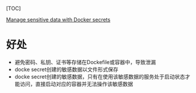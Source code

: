 [TOC]

[Manage sensitive data with Docker secrets](https://docs.docker.com/engine/swarm/secrets/)

# 好处
* 避免密码、私钥、证书等存储在Dockefile或容器中，导致泄漏
*  docke secret创建的敏感数据以文件形式保存
* docke secret创建的敏感数据，只有在使用该敏感数据的服务处于启动状态才能访问，直接启动对应的容器并无法操作该敏感数据